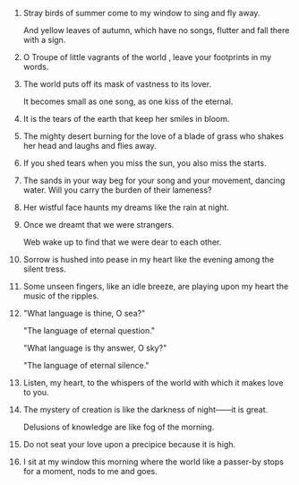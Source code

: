 1. Stray birds of summer come to my window to sing and fly away.

   And yellow leaves of autumn, which have no songs, flutter and fall there with a sign.

2. O Troupe of little vagrants of the world , leave your footprints in my words.

3. The world puts off its mask of vastness to its lover.

   It becomes small as one song, as one kiss of the eternal.

4. It is the tears of the earth that keep her smiles in bloom.

5. The mighty desert burning for the love of a blade of grass who shakes her head and laughs and flies away.

6. If you shed tears when you miss the sun, you also miss the starts.

7. The sands in your way beg for your song and your movement, dancing water. Will you carry the burden of their lameness?

8. Her wistful face haunts my dreams like the rain at night.

   

9. Once we dreamt that we were strangers.

   Web wake up to find that we were dear to each other.

10. Sorrow is hushed into pease in my heart like the evening among the silent tress.

11. Some unseen fingers, like an idle breeze, are playing upon my heart the music of the ripples.

12. "What language is thine, O sea?"

    "The language of eternal question."

    "What language is thy answer, O sky?"

    "The language of eternal silence."

13. Listen, my heart, to the whispers of the world with which it makes love to you.

14. The mystery of creation is like the darkness of night——it is great.

    Delusions of knowledge are like fog of the morning.

15. Do not seat your love upon a precipice because it is high.
16. I sit at my window this morning where the world like a passer-by stops for a moment, nods to me and goes.

